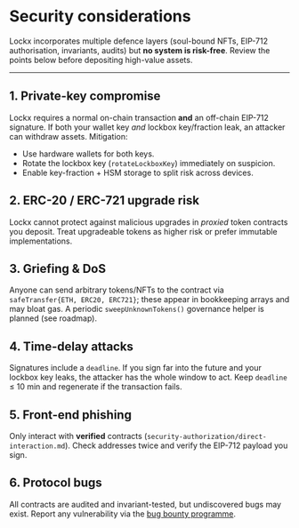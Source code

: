 # Security considerations

Lockx incorporates multiple defence layers (soul-bound NFTs, EIP-712 authorisation, invariants, audits) but **no system is risk-free**.  Review the points below before depositing high-value assets.

---

## 1. Private-key compromise

Lockx requires a normal on-chain transaction **and** an off-chain EIP-712 signature.  If both your wallet key *and* lockbox key/fraction leak, an attacker can withdraw assets.  Mitigation:

* Use hardware wallets for both keys.
* Rotate the lockbox key (`rotateLockboxKey`) immediately on suspicion.
* Enable key-fraction + HSM storage to split risk across devices.

## 2. ERC-20 / ERC-721 upgrade risk

Lockx cannot protect against malicious upgrades in *proxied* token contracts you deposit.  Treat upgradeable tokens as higher risk or prefer immutable implementations.

## 3. Griefing & DoS

Anyone can send arbitrary tokens/NFTs to the contract via `safeTransfer{ETH, ERC20, ERC721}`; these appear in bookkeeping arrays and may bloat gas.  A periodic `sweepUnknownTokens()` governance helper is planned (see roadmap).

## 4. Time-delay attacks

Signatures include a `deadline`.  If you sign far into the future and your lockbox key leaks, the attacker has the whole window to act.  Keep `deadline` ≤ 10 min and regenerate if the transaction fails.

## 5. Front-end phishing

Only interact with **verified** contracts (`security-authorization/direct-interaction.md`).  Check addresses twice and verify the EIP-712 payload you sign.

## 6. Protocol bugs

All contracts are audited and invariant-tested, but undiscovered bugs may exist.  Report any vulnerability via the [bug bounty programme](bug-bounty.md).
